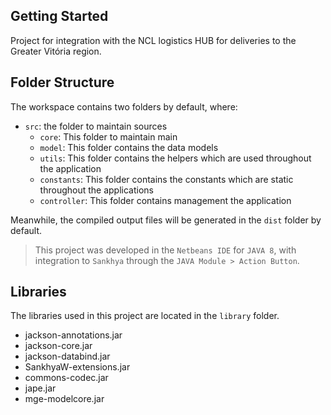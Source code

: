 ## Getting Started

Project for integration with the NCL logistics HUB for deliveries to the Greater Vitória region.

## Folder Structure

The workspace contains two folders by default, where:

- `src`: the folder to maintain sources
    - `core`: This folder to maintain main
    - `model`: This folder contains the data models
    - `utils`: This folder contains the helpers which are used throughout the application
    - `constants`: This folder contains the constants which are static throughout the applications
    - `controller`: This folder contains management the application

Meanwhile, the compiled output files will be generated in the `dist` folder by default.

> This project was developed in the `Netbeans IDE` for `JAVA 8`, with integration to `Sankhya` through the `JAVA Module > Action Button`.

## Libraries

The libraries used in this project are located in the `library` folder.

- jackson-annotations.jar
- jackson-core.jar
- jackson-databind.jar
- SankhyaW-extensions.jar
- commons-codec.jar
- jape.jar
- mge-modelcore.jar
